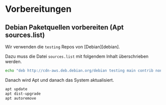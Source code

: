 # Vorbereitungen
## Debian Paketquellen vorbereiten (Apt sources.list)

Wir verwenden die `testing` Repos von [Debian][debian].

Dazu muss die Datei `sources.list` mit folgendem Inhalt überschrieben werden.

```bash
echo "deb http://cdn-aws.deb.debian.org/debian testing main contrib non-free" | tee /etc/apt/sources.list
```

Danach wird Apt und danach das System aktualisiert.

```bash
apt update
apt dist-upgrade
apt autoremove
```
